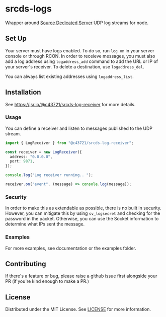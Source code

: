 # srcds-logs

Wrapper around [Source Dedicated Server](https://developer.valvesoftware.com/wiki/Source_Dedicated_Server) UDP log streams for node.

## Set Up

Your server must have logs enabled. To do so, run `log on` in your server console or through RCON. In order to receieve messages, you must also add a log address using `logaddress_add` command to add the URL or IP of your server's receiver.
To delete a destination, use `logaddress_del`.

You can always list existing addresses using `logaddress_list`.

## Installation

See https://jsr.io/@c43721/srcds-log-receiver for more details.

### Usage

You can define a receiver and listen to messages published to the UDP stream.

```ts
import { LogReceiver } from "@c43721/srcds-log-receiver";

const receiver = new LogReceiver({
  address: "0.0.0.0",
  port: 9871,
});

console.log("Log receiver running.. ");

receiver.on("event", (message) => console.log(message));
```

### Security

In order to make this as extendable as possible, there is no built in security. However, you can mitigate this by using `sv_logsecret` and checking for the password in the packet. Otherwise, you can use the Socket information to determine
what IPs sent the message.

### Examples

For more examples, see documentation or the examples folder.

## Contributing

If there's a feature or bug, please raise a github issue first alongside your PR (if you're kind enough to make a PR.)

## License

Distributed under the MIT License. See [LICENSE](LICENSE) for more information.

